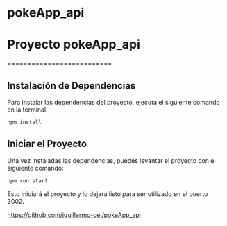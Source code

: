# pokeApp_api



# Proyecto pokeApp_api
==========================

## Instalación de Dependencias

Para instalar las dependencias del proyecto, ejecuta el siguiente comando en la terminal:

```bash
npm install
```

## Iniciar el Proyecto

Una vez instaladas las dependencias, puedes levantar el proyecto con el siguiente comando:

```bash
npm run start
```

Esto iniciará el proyecto y lo dejará listo para ser utilizado en el puerto 3002.

https://github.com/jguillermo-cel/pokeApp_api

